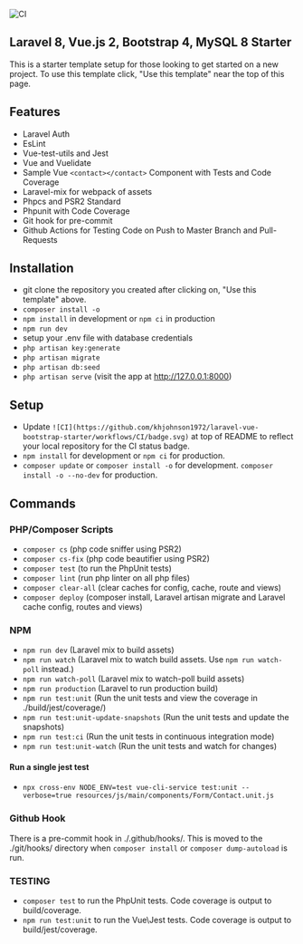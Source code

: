 ![CI](https://github.com/khjohnson1972/laravel-vue-bootstrap-starter/workflows/CI/badge.svg)

## Laravel 8, Vue.js 2, Bootstrap 4, MySQL 8 Starter

This is a starter template setup for those looking to get started on a new project. To use this template click, "Use this template" near the top of this page.

## Features

* Laravel Auth
* EsLint
* Vue-test-utils and Jest
* Vue and Vuelidate
* Sample Vue `<contact></contact>` Component with Tests and Code Coverage
* Laravel-mix for webpack of assets
* Phpcs and PSR2 Standard
* Phpunit with Code Coverage
* Git hook for pre-commit
* Github Actions for Testing Code on Push to Master Branch and Pull-Requests

## Installation

* git clone the repository you created after clicking on, "Use this template" above.
* `composer install -o`
* `npm install` in development or `npm ci` in production
* `npm run dev`
* setup your .env file with database credentials
* `php artisan key:generate`
* `php artisan migrate`
* `php artisan db:seed`
* `php artisan serve` (visit the app at http://127.0.0.1:8000)

## Setup

* Update `![CI](https://github.com/khjohnson1972/laravel-vue-bootstrap-starter/workflows/CI/badge.svg)` at top of README to reflect your local repository for the CI status badge.
* `npm install` for development or `npm ci` for production.
* `composer update` or `composer install -o` for development. `composer install -o --no-dev` for production.

## Commands

### PHP/Composer Scripts
* `composer cs` (php code sniffer using PSR2)
* `composer cs-fix` (php code beautifier using PSR2)
* `composer test` (to run the PhpUnit tests)
* `composer lint` (run php linter on all php files)
* `composer clear-all` (clear caches for config, cache, route and views)
* `composer deploy` (composer install, Laravel artisan migrate and Laravel cache config, routes and views)

### NPM
* `npm run dev` (Laravel mix to build assets)
* `npm run watch` (Laravel mix to watch build assets. Use `npm run watch-poll` instead.)
* `npm run watch-poll` (Laravel mix to watch-poll build assets)
* `npm run production` (Laravel to run production build)
* `npm run test:unit` (Run the unit tests and view the coverage in ./build/jest/coverage/)
* `npm run test:unit-update-snapshots` (Run the unit tests and update the snapshots)
* `npm run test:ci` (Run the unit tests in continuous integration mode)
* `npm run test:unit-watch` (Run the unit tests and watch for changes)

#### Run a single jest test
* `npx cross-env NODE_ENV=test vue-cli-service test:unit --verbose=true resources/js/main/components/Form/Contact.unit.js`

### Github Hook

There is a pre-commit hook in ./.github/hooks/. This is moved to the ./git/hooks/ directory when `composer install` or `composer dump-autoload` is run.

### TESTING

* `composer test` to run the PhpUnit tests. Code coverage is output to build/coverage.
* `npm run test:unit` to run the Vue\Jest tests. Code coverage is output to build/jest/coverage.

